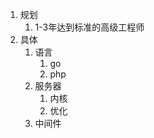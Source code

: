 1. 规划
    1. 1-3年达到标准的高级工程师
2. 具体
    1. 语言
        1. go
        2. php
    2. 服务器
        1. 内核
        2. 优化
    3. 中间件